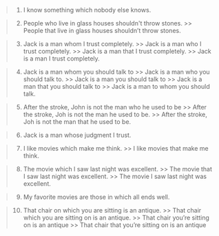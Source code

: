 >1. I know something which nobody else knows. 
 
>2. People who live in glass houses shouldn't throw stones.
    >> People that live in glass houses shouldn’t throw stones.

>3. Jack is a man whom I trust completely.
    >> Jack is a man who I trust completely.
    >> Jack is a man that I trust completely.
    >> Jack is a man I trust completely.

>4. Jack is a man whom you should talk to
    >> Jack is a man who you should talk to.
    >> Jack is a man you should talk to
    >> Jack is a man that you should talk to
    >> Jack is a man to whom you should talk.

>5. After the stroke, John is not the man who he used to be
    >> After the stroke, Joh is not the man he used to be.
    >> After the stroke, Joh is not the man that he used to be.

>6. Jack is a man whose judgment I trust.

>7. I like movies which make me think.
    >> I like movies that make me think.

>8. The movie which I saw last night was excellent. 
    >> The movie that I saw last night was excellent. 
    >> The movie I saw last night was excellent.

>9. My favorite movies are those in which all ends well.

>10. That chair on which you are sitting is an antique. 
    >> That chair which you are sitting on is an antique. 
    >> That chair you’re sitting on is an antique
    >> That chair that you’re sitting on is an antique


 